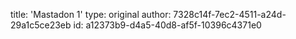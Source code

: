 title: 'Mastadon 1'
type: original
author: 7328c14f-7ec2-4511-a24d-29a1c5ce23eb
id: a12373b9-d4a5-40d8-af5f-10396c4371e0
